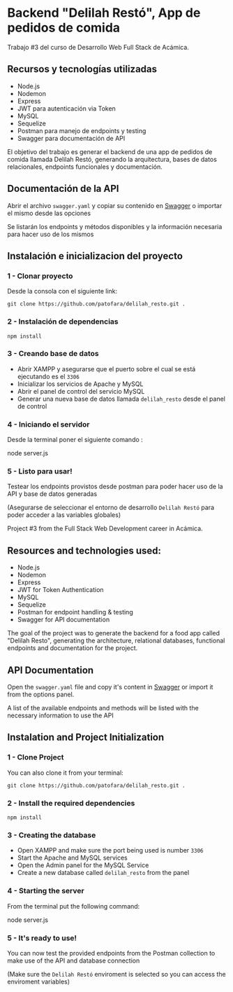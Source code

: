 # Backend "Delilah Restó", App de pedidos de comida

Trabajo #3 del curso de Desarrollo Web Full Stack de Acámica.

## Recursos y tecnologías utilizadas

- Node.js
- Nodemon
- Express
- JWT para autenticación via Token
- MySQL
- Sequelize
- Postman para manejo de endpoints y testing
- Swagger para documentación de API

El objetivo del trabajo es generar el backend de una app de pedidos de comida llamada Delilah Restó, generando la arquitectura, bases de datos relacionales, endpoints funcionales y documentación.

## Documentación de la API

Abrir el archivo `swagger.yaml` y copiar su contenido en [Swagger](https://editor.swagger.io/) o importar el mismo desde las opciones

Se listarán los endpoints y métodos disponibles y la información necesaria para hacer uso de los mismos

## Instalación e inicializacion del proyecto

### 1 - Clonar proyecto
Desde la consola con el siguiente link:

`git clone https://github.com/patofara/delilah_resto.git .`

### 2 - Instalación de dependencias

```
npm install
```

### 3 - Creando base de datos

- Abrir XAMPP y asegurarse que el puerto sobre el cual se está ejecutando es el `3306`
- Inicializar los servicios de Apache y MySQL
- Abrir el panel de control del servicio MySQL
- Generar una nueva base de datos llamada `delilah_resto` desde el panel de control
### 4 - Iniciando el servidor

Desde la terminal poner el siguiente comando :

node server.js

### 5 - Listo para usar!

Testear los endpoints provistos desde postman para poder hacer uso de la API y base de datos generadas

(Asegurarse de seleccionar el entorno de desarrollo `Delilah Restó` para poder acceder a las variables globales)

Project #3 from the Full Stack Web Development career in Acámica.

## Resources and technologies used:

- Node.js
- Nodemon
- Express
- JWT for Token Authentication
- MySQL
- Sequelize
- Postman for endpoint handling & testing
- Swagger for API documentation

The goal of the project was to generate the backend for a food app called "Delilah Resto", generating the architecture, relational databases, functional endpoints and documentation for the project.

## API Documentation

Open the `swagger.yaml` file and copy it's content in [Swagger](https://editor.swagger.io/) or import it from the options panel.

A list of the available endpoints and methods will be listed with the necessary information to use the API

## Instalation and Project Initialization

### 1 - Clone Project
You can also clone it from your terminal:

`git clone https://github.com/patofara/delilah_resto.git .`

### 2 - Install the required dependencies

```
npm install
```

### 3 - Creating the database

- Open XAMPP and make sure the port being used is number `3306`
- Start the Apache and MySQL services
- Open the Admin panel for the MySQL Service
- Create a new database called `delilah_resto` from the panel

### 4 - Starting the server

From the terminal put the following command:

node server.js

### 5 - It's ready to use!

You can now test the provided endpoints from the Postman collection to make use of the API and database connection

(Make sure the `Delilah Restó` enviroment is selected so you can access the enviroment variables)